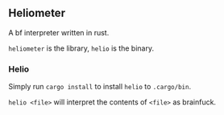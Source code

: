 ## Heliometer

A bf interpreter written in rust.

`heliometer` is the library, `helio` is the binary.


### Helio
Simply run `cargo install` to install `helio` to `.cargo/bin`.

`helio <file>` will interpret the contents of `<file>` as brainfuck.
